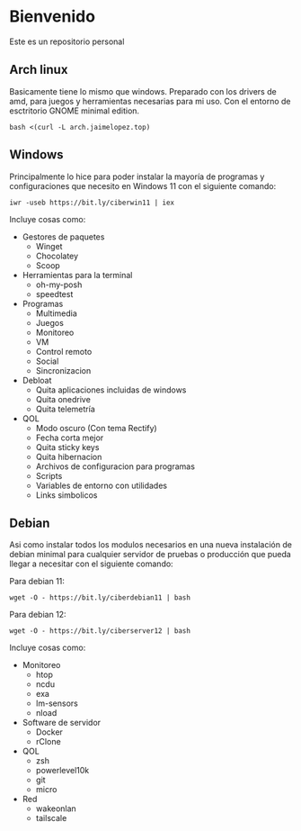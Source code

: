 # Bienvenido

Este es un repositorio personal

## Arch linux

Basicamente tiene lo mismo que windows. Preparado con los drivers de amd, para juegos y herramientas necesarias para mi uso. Con el entorno de esctritorio GNOME minimal edition.

```
bash <(curl -L arch.jaimelopez.top)
```

## Windows

Principalmente lo hice para poder instalar la mayoría de programas y configuraciones que necesito en Windows 11 con el siguiente comando:

```
iwr -useb https://bit.ly/ciberwin11 | iex
```

Incluye cosas como:
- Gestores de paquetes
    - Winget
    - Chocolatey
    - Scoop
- Herramientas para la terminal
    - oh-my-posh
    - speedtest
- Programas
    - Multimedia
    - Juegos
    - Monitoreo
    - VM
    - Control remoto
    - Social
    - Sincronizacion
- Debloat
    - Quita aplicaciones incluidas de windows
    - Quita onedrive
    - Quita telemetría
- QOL
    - Modo oscuro (Con tema Rectify)
    - Fecha corta mejor
    - Quita sticky keys
    - Quita hibernacion
    - Archivos de configuracion para programas
    - Scripts
    - Variables de entorno con utilidades
    - Links simbolicos

## Debian

Asi como instalar todos los modulos necesarios en una nueva instalación de debian minimal para cualquier servidor de pruebas o producción que pueda llegar a necesitar con el siguiente comando:

Para debian 11:

```
wget -O - https://bit.ly/ciberdebian11 | bash
```

Para debian 12:

```
wget -O - https://bit.ly/ciberserver12 | bash
```


Incluye cosas como:
- Monitoreo
    - htop
    - ncdu
    - exa
    - lm-sensors
    - nload
- Software de servidor
    - Docker
    - rClone
- QOL
    - zsh
    - powerlevel10k
    - git
    - micro
- Red
    - wakeonlan
    - tailscale
